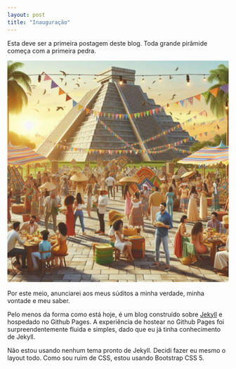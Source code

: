 ```yaml
---
layout: post
title: "Inauguração"
---
```


Esta deve ser a primeira postagem deste blog. Toda grande pirâmide começa com a primeira pedra.

![Festa na pirâmide](/img/festa-piramide.jpg)

Por este meio, anunciarei aos meus súditos a minha verdade, minha vontade e meu saber.

Pelo menos da forma como está hoje, é um blog construído sobre [Jekyll](https://jekyllrb.com) e hospedado no Github Pages.
A experiência de hostear no Github Pages foi surpreendentemente fluida e simples, dado que eu já tinha conhecimento de Jekyll.

Não estou usando nenhum tema pronto de Jekyll. Decidi fazer eu mesmo o layout todo. Como sou ruim de CSS, estou usando Bootstrap CSS 5. 

